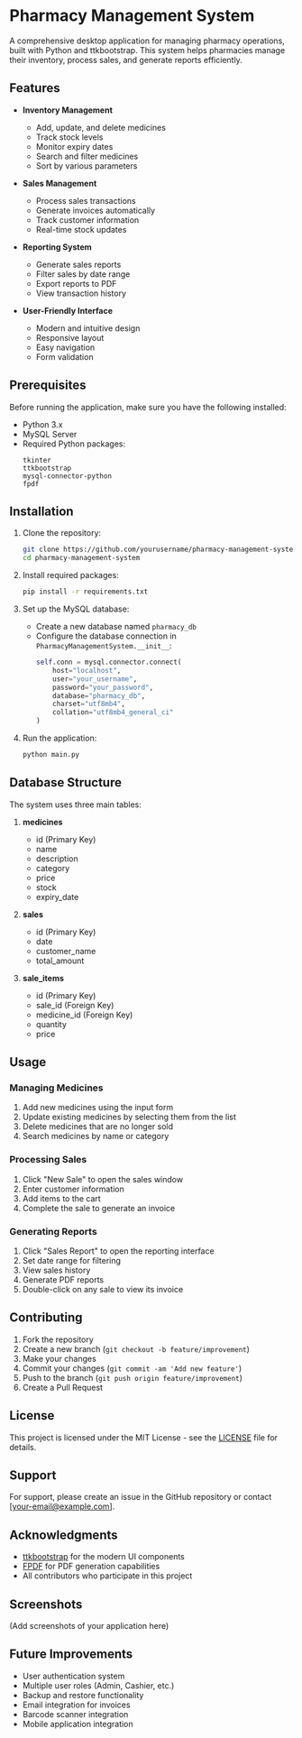 # Pharmacy Management System

A comprehensive desktop application for managing pharmacy operations, built with Python and ttkbootstrap. This system helps pharmacies manage their inventory, process sales, and generate reports efficiently.

## Features

- **Inventory Management**
  - Add, update, and delete medicines
  - Track stock levels
  - Monitor expiry dates
  - Search and filter medicines
  - Sort by various parameters

- **Sales Management**
  - Process sales transactions
  - Generate invoices automatically
  - Track customer information
  - Real-time stock updates

- **Reporting System**
  - Generate sales reports
  - Filter sales by date range
  - Export reports to PDF
  - View transaction history

- **User-Friendly Interface**
  - Modern and intuitive design
  - Responsive layout
  - Easy navigation
  - Form validation

## Prerequisites

Before running the application, make sure you have the following installed:

- Python 3.x
- MySQL Server
- Required Python packages:
  ```
  tkinter
  ttkbootstrap
  mysql-connector-python
  fpdf
  ```

## Installation

1. Clone the repository:
   ```bash
   git clone https://github.com/yourusername/pharmacy-management-system.git
   cd pharmacy-management-system
   ```

2. Install required packages:
   ```bash
   pip install -r requirements.txt
   ```

3. Set up the MySQL database:
   - Create a new database named `pharmacy_db`
   - Configure the database connection in `PharmacyManagementSystem.__init__`:
     ```python
     self.conn = mysql.connector.connect(
         host="localhost",
         user="your_username",
         password="your_password",
         database="pharmacy_db",
         charset="utf8mb4",
         collation="utf8mb4_general_ci"
     )
     ```

4. Run the application:
   ```bash
   python main.py
   ```

## Database Structure

The system uses three main tables:

1. **medicines**
   - id (Primary Key)
   - name
   - description
   - category
   - price
   - stock
   - expiry_date

2. **sales**
   - id (Primary Key)
   - date
   - customer_name
   - total_amount

3. **sale_items**
   - id (Primary Key)
   - sale_id (Foreign Key)
   - medicine_id (Foreign Key)
   - quantity
   - price

## Usage

### Managing Medicines

1. Add new medicines using the input form
2. Update existing medicines by selecting them from the list
3. Delete medicines that are no longer sold
4. Search medicines by name or category

### Processing Sales

1. Click "New Sale" to open the sales window
2. Enter customer information
3. Add items to the cart
4. Complete the sale to generate an invoice

### Generating Reports

1. Click "Sales Report" to open the reporting interface
2. Set date range for filtering
3. View sales history
4. Generate PDF reports
5. Double-click on any sale to view its invoice

## Contributing

1. Fork the repository
2. Create a new branch (`git checkout -b feature/improvement`)
3. Make your changes
4. Commit your changes (`git commit -am 'Add new feature'`)
5. Push to the branch (`git push origin feature/improvement`)
6. Create a Pull Request

## License

This project is licensed under the MIT License - see the [LICENSE](LICENSE) file for details.

## Support

For support, please create an issue in the GitHub repository or contact [your-email@example.com].

## Acknowledgments

- [ttkbootstrap](https://github.com/israel-dryer/ttkbootstrap) for the modern UI components
- [FPDF](http://www.fpdf.org/) for PDF generation capabilities
- All contributors who participate in this project

## Screenshots

(Add screenshots of your application here)

## Future Improvements

- User authentication system
- Multiple user roles (Admin, Cashier, etc.)
- Backup and restore functionality
- Email integration for invoices
- Barcode scanner integration
- Mobile application integration
